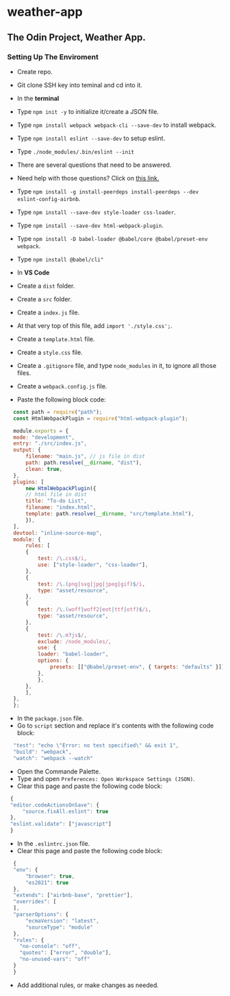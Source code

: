 # weather-app
## The Odin Project, Weather App. 
### Setting Up The Enviroment

- Create repo.
- Git clone SSH key into teminal and cd into it.

- In the **terminal**
 - Type `npm init -y` to initialize it/create a JSON file. 
 - Type `npm install webpack webpack-cli --save-dev` to install webpack.
 - Type `npm install eslint --save-dev` to setup eslint. 
 - Type `./node_modules/.bin/eslint --init` 
  - There are several questions that need to be answered.
   - Need help with those questions? Click on [this link.](https://www.digitalocean.com/community/tutorials/linting-and-formatting-with-eslint-in-vs-code#step-3-installing-the-eslint-extension)
 - Type `npm install -g install-peerdeps install-peerdeps --dev eslint-config-airbnb`.
 - Type `npm install --save-dev style-loader css-loader`.
 - Type `npm install --save-dev html-webpack-plugin`.
 - Type `npm install -D babel-loader @babel/core @babel/preset-env webpack`.
 - Type `npm install @babel/cli"`

- In **VS Code**  
 - Create a `dist` folder.
 - Create a `src` folder.
  - Create a `index.js` file.
   - At that very top of this file, add `import './style.css';`.
  - Create a `template.html` file.
  - Create a `style.css` file. 
 - Create a `.gitignore` file, and type `node_modules` in it, to ignore all those files. 
 - Create a `webpack.config.js` file.
  - Paste the following block code:

  ```javascript
    const path = require("path");
    const HtmlWebpackPlugin = require("html-webpack-plugin");

    module.exports = {
    mode: "development",
    entry: "./src/index.js",
    output: {
        filename: "main.js", // js file in dist
        path: path.resolve(__dirname, "dist"),
        clean: true,
    },
    plugins: [
        new HtmlWebpackPlugin({
        // html file in dist
        title: "To-do List",
        filename: "index.html",
        template: path.resolve(__dirname, "src/template.html"),
        }),
    ],
    devtool: "inline-source-map",
    module: {
        rules: [
        {
            test: /\.css$/i,
            use: ["style-loader", "css-loader"],
        },
        {
            test: /\.(png|svg|jpg|jpeg|gif)$/i,
            type: "asset/resource",
        },
        {
            test: /\.(woff|woff2|eot|ttf|otf)$/i,
            type: "asset/resource",
        },
        {
            test: /\.m?js$/,
            exclude: /node_modules/,
            use: {
            loader: "babel-loader",
            options: {
                presets: [["@babel/preset-env", { targets: "defaults" }]],
            },
            },
        },
        ],
    },
    };
  ```
 - In the `package.json` file.
  - Go to `script` section and replace it's contents with the following code block:
  ```javascript
    "test": "echo \"Error: no test specified\" && exit 1",
    "build": "webpack",
    "watch": "webpack --watch"
  ``` 
 - Open the Commande Palette.
  - Type and open `Preferences: Open Workspace Settings (JSON)`.
   - Clear this page and paste the following code block:
   ```javascript
    {
    "editor.codeActionsOnSave": {
        "source.fixAll.eslint": true
    },
    "eslint.validate": ["javascript"]
    }
   ```
 - In the `.eslintrc.json` file. 
  - Clear this page and paste the following code block:
  ```javascript
    {
    "env": {
        "browser": true,
        "es2021": true
    },
    "extends": ["airbnb-base", "prettier"],
    "overrides": [
    ],
    "parserOptions": {
        "ecmaVersion": "latest",
        "sourceType": "module"
    },
    "rules": {
      "no-console": "off",
      "quotes": ["error", "double"],
      "no-unused-vars": "off"
    }
    }
  ```
   - Add additional rules, or make changes as needed. 